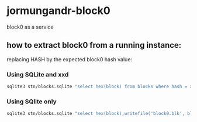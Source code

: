 # jormungandr-block0

block0 as a service

## how to extract block0 from a running instance:

replacing HASH by the expected block0 hash value:

### Using SQLite and xxd

```sh
sqlite3 stn/blocks.sqlite "select hex(block) from blocks where hash = x'<HASH>'" | xxd -r -p > block0.blk
```

### Using SQlite only

```sh
sqlite3 stn/blocks.sqlite "select hex(block),writefile('block0.blk', block) from blocks where hash = x'<HASH>'"
```
